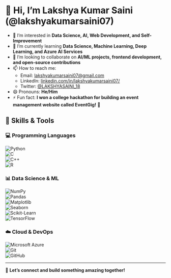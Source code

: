 # 👋 Hi, I’m Lakshya Kumar Saini (@lakshyakumarsaini07)  

- 👀 I’m interested in **Data Science, AI, Web Development, and Self-Improvement**  
- 🌱 I’m currently learning **Data Science, Machine Learning, Deep Learning, and Azure AI Services**  
- 💞️ I’m looking to collaborate on **AI/ML projects, frontend development, and open-source contributions**  
- 📫 How to reach me:  
  - Email: lakshyakumarsaini07@gmail.com  
  - LinkedIn: [linkedin.com/in/lakshyakumarsaini07/](#)  
  - Twitter: [@LAKSHYASAINI_18](#)  
- 😄 Pronouns: **He/Him**  
- ⚡ Fun fact: **I won a college hackathon for building an event management website called EventGig!** 🚀  

## 🚀 Skills & Tools  
### 💻 Programming Languages  
![Python](https://img.shields.io/badge/Python-3776AB?style=for-the-badge&logo=python&logoColor=white)  
![C](https://img.shields.io/badge/C-A8B9CC?style=for-the-badge&logo=c&logoColor=white)  
![C++](https://img.shields.io/badge/C++-00599C?style=for-the-badge&logo=c%2B%2B&logoColor=white)   
![R](https://img.shields.io/badge/R-276DC3?style=for-the-badge&logo=r&logoColor=white)  

### 📊 Data Science & ML  
![NumPy](https://img.shields.io/badge/NumPy-013243?style=for-the-badge&logo=numpy&logoColor=white)  
![Pandas](https://img.shields.io/badge/Pandas-150458?style=for-the-badge&logo=pandas&logoColor=white)  
![Matplotlib](https://img.shields.io/badge/Matplotlib-11557C?style=for-the-badge&logo=matplotlib&logoColor=white)  
![Seaborn](https://img.shields.io/badge/Seaborn-3182BD?style=for-the-badge&logoColor=white)  
![Scikit-Learn](https://img.shields.io/badge/Scikit_Learn-F7931E?style=for-the-badge&logo=scikit-learn&logoColor=white)  
![TensorFlow](https://img.shields.io/badge/TensorFlow-FF6F00?style=for-the-badge&logo=tensorflow&logoColor=white)  

### ☁️ Cloud & DevOps  
![Microsoft Azure](https://img.shields.io/badge/Microsoft_Azure-0078D4?style=for-the-badge&logo=microsoft-azure&logoColor=white)  
![Git](https://img.shields.io/badge/Git-F05032?style=for-the-badge&logo=git&logoColor=white)  
![GitHub](https://img.shields.io/badge/GitHub-181717?style=for-the-badge&logo=github&logoColor=white)  

---

🚀 **Let’s connect and build something amazing together!**  
